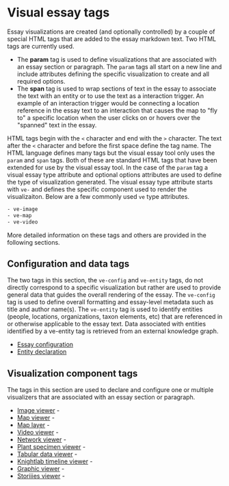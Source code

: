 <param ve-config title="Documentation" component="default" class="documentation" fixed-header>

# Visual essay tags

Essay visualizations are created (and optionally controlled) by a couple of special HTML tags that are added to the essay markdown text.  Two HTML tags are currently used.

- The __param__ tag is used to define visualizations that are associated with an essay section or paragraph.  The `param` tags all start on a new line and include attributes defining the specific visualization to create and all required options.
- The __span__ tag is used to wrap sections of text in the essay to associate the text with an entity or to use the text as a interaction trigger.  An example of an interaction trigger would be connecting a location reference in the essay text to an interaction that causes the map to "fly to" a specific location when the user clicks on or hovers over the "spanned" text in the essay.

HTML tags begin with the `<` character and end with the `>` character.  The text after the `<` character and before the first space define the tag name.  The HTML language defines many tags but the visual essay tool only uses the `param` and `span` tags.  Both of these are standard HTML tags that have been extended for use by the visual essay tool.  In the case of the `param` tag a visual essay type attribute and optional options attributes are used to define the type of visualization generated.  The visual essay type attribute starts with `ve-` and defines the specific component used to render the visualizaiton.  Below are a few commonly used `ve` type attributes.
```html
- ve-image
- ve-map
- ve-video
```

More detailed information on these tags and others are provided in the following sections.

## Configuration and data tags

The two tags in this section, the `ve-config` and `ve-entity` tags, do not directly correspond to a specific visualization but rather are used to provide general data that guides the overall rendering of the essay.  The `ve-config` tag is used to define overall formatting and essay-level metadata such as title and author name(s).  The `ve-entity` tag is used to identify entities (people, locations, organizations, taxon elements, etc) that are referenced in or otherwise applicable to the essay text.  Data associated with entities identified by a ve-entity tag is retrieved from an external knowledge graph. 

- [Essay configuration](ve-config)
- [Entity declaration](ve-entity)

## Visualization component tags

The tags in this section are used to declare and configure one or multiple visualizers that are associated with an essay section or paragraph.

- [Image viewer](ve-image) - <i class="fas fa-image"></i>
- [Map viewer](ve-map) - <i class="fas fa-map-marker-alt"></i>
- [Map layer](ve-map-layer) - <i class="fas fa-map-marker-alt"></i>
- [Video viewer](ve-video) - <i class="fas fa-video"></i>
- [Network viewer](ve-network) - <i class="fas fa-chart-network"></i>
- [Plant specimen viewer](ve-plant-specimen) - <i class="fas fa-seedling"></i>
- [Tabular data viewer](ve-table) - <i class="fas fa-table"></i>
- [Knightlab timeline viewer](ve-knightlab-timeline) - <i class="fas fa-history"></i>
- [Graphic viewer](ve-graphic) - <i class="fas fa-file-image"></i>
- [Storiiies viewer](ve-storiiies) - <i class="fas fa-book"></i>

